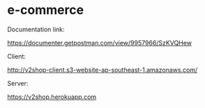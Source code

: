 # e-commerce

Documentation link:

https://documenter.getpostman.com/view/9957966/SzKVQHew

Client:

http://v2shop-client.s3-website-ap-southeast-1.amazonaws.com/

Server:

https://v2shop.herokuapp.com